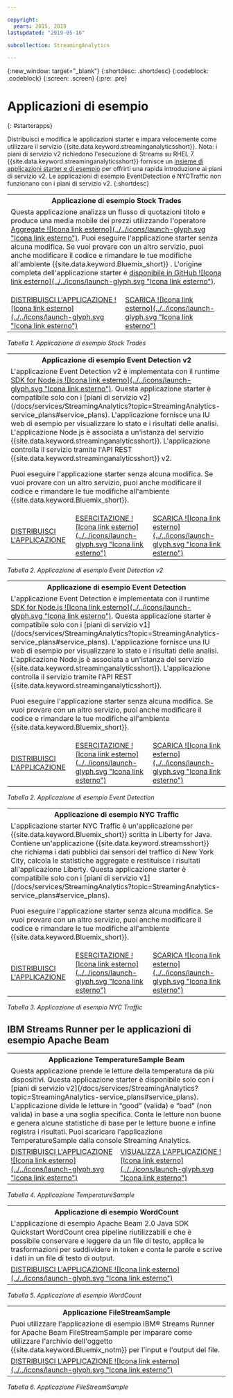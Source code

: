 ```yaml
---

copyright:
  years: 2015, 2019
lastupdated: "2019-05-16"

subcollection: StreamingAnalytics

---
```


<!-- Attribute definitions -->
{:new_window: target="_blank"}
{:shortdesc: .shortdesc}
{:codeblock: .codeblock}
{:screen: .screen}
{:pre: .pre}

# Applicazioni di esempio
{: #starterapps}

Distribuisci e modifica le applicazioni starter e impara velocemente come utilizzare il servizio {{site.data.keyword.streaminganalyticsshort}}. Nota: i piani di servizio v2 richiedono l'esecuzione di Streams su RHEL 7. {{site.data.keyword.streaminganalyticsshort}} fornisce un [insieme di applicazioni starter e di esempio](https://developer.ibm.com/streamsdev/docs/starter-sample-apps-v2-plans/) per offrirti una rapida introduzione ai piani di servizio v2. Le applicazioni di esempio EventDetection e NYCTraffic non funzionano con i piani di servizio v2.
{:shortdesc}


<table summary="Questa tabella descrive, nella prima riga, l'applicazione starter Stock Trades. La tabella include nella seconda riga:
1. Nella prima colonna, un link a un video su come distribuire l'applicazione starter Stock Trades. 2. Nella seconda colonna, un link per scaricare direttamente l'applicazione starter Stock Trades.
 ">
  <tr>
    <th id="stocktrades" colspan="3">Applicazione di esempio Stock Trades<br></th>
  </tr>
  <tr>
    <td headers="stocktrades" colspan="3">Questa applicazione analizza un flusso di quotazioni titolo e produce una media mobile dei prezzi utilizzando l'operatore <a href="https://www.ibm.com/support/knowledgecenter/SSCRJU_4.3.0/com.ibm.streams.toolkits.doc/spldoc/dita/tk$spl/op$spl.relational$Aggregate.html">Aggregate ![Icona link esterno](../../icons/launch-glyph.svg "Icona link esterno")</a>.
Puoi eseguire l'applicazione starter senza alcuna modifica. Se vuoi provare con un altro servizio, puoi anche modificare
il codice e rimandare le tue modifiche all'ambiente {{site.data.keyword.Bluemix_short}} . L'origine completa dell'applicazione starter è <a href="https://github.com/IBMStreams/samples/tree/master/QuickStart/TradesApp">disponibile in GitHub ![Icona link esterno](../../icons/launch-glyph.svg "Icona link esterno")</a>.</p>
</td>
  </tr>
  <tr>
    <td headers="stocktrades"><a href="https://developer.ibm.com/streamsdev/videos/getting-started-streaming-analytics-service-using-trades-starter-application/" target="_blank">DISTRIBUISCI L'APPLICAZIONE ![Icona link esterno](../../icons/launch-glyph.svg "Icona link esterno")</a><br></td>
    <td headers="stocktrades"><a href="https://github.com/IBMStreams/samples/raw/master/QuickStart/TradesApp/starterApp/StockTradesStarterApp.sab" target="_blank">SCARICA ![Icona link esterno](../../icons/launch-glyph.svg "Icona link esterno")</a></td>
  </tr>
</table>

*Tabella 1. Applicazione di esempio Stock Trades*


<table summary="Questa tabella descrive, nella prima riga, l'applicazione di esempio Event Detection v2. La tabella include nella seconda riga:
1. Nella prima colonna, un link alle istruzioni relative alla modalità di distribuzione dell'applicazione starter Event Detection v2. 2. Nella seconda colonna, un link alle esercitazioni relative alla modalità di utilizzo dell'applicazione starter Event Detection. 3. Nella terza colonna, un link per scaricare direttamente l'applicazione starter Event Detection.
 ">
  <tr>
    <th id="EventDetection2" colspan="3">Applicazione di esempio Event Detection v2<br></th>
  </tr>
  <tr>
    <td colspan="3" headers="EventDetection2">L'applicazione Event Detection v2 è implementata con il runtime <a href="https://{DomainName}/catalog/starters/sdk-for-nodejs/?cm_mmc=dw-_-bluemix-_-ba-bluemix-detect-complex-events-from-data-stream-trs-_-article">SDK for Node.js ![Icona link esterno](../../icons/launch-glyph.svg "Icona link esterno")</a>. Questa applicazione starter è compatibile solo con i [piani di servizio v2](/docs/services/StreamingAnalytics?topic=StreamingAnalytics-service_plans#service_plans).
L'applicazione
fornisce una IU web di esempio per visualizzare lo stato e i risultati delle analisi.
L'applicazione Node.js è associata a un'istanza del servizio {{site.data.keyword.streaminganalyticsshort}}. L'applicazione controlla il servizio tramite l'API REST {{site.data.keyword.streaminganalyticsshort}} v2.
<p>Puoi eseguire l'applicazione starter senza alcuna modifica.
Se vuoi provare con un altro servizio, puoi anche modificare il codice e rimandare le tue modifiche all'ambiente {{site.data.keyword.Bluemix_short}}.</p>
</td>
  </tr>
  <tr>
    <td headers="EventDetection2"><a href="/docs/services/StreamingAnalytics?topic=StreamingAnalytics-starterapps_deploy#starterapps_deploy" target="_blank">DISTRIBUISCI L'APPLICAZIONE</a><br></td>
    <td headers="EventDetection2"><a href="https://developer.ibm.com/streamsdev/docs/detect-events-with-streams/" target="_blank">ESERCITAZIONE ![Icona link esterno](../../icons/launch-glyph.svg "Icona link esterno")</a></td>
    <td headers="EventDetection2"><a href="https://streams-github-samples.mybluemix.net/?get=QuickStart/EventDetectionV2" target="_blank">SCARICA ![Icona link esterno](../../icons/launch-glyph.svg "Icona link esterno")</a></td>
  </tr>
</table>

*Tabella 2. Applicazione di esempio Event Detection v2*
<table summary="Questa tabella descrive, nella prima riga, l'applicazione di esempio Event Detection. Nella seconda riga, la tabella include:
1. Nella prima colonna, un link alle istruzioni su come distribuire l'applicazione starter Event Detection. 2. Nella seconda colonna, un link alle esercitazioni su come utilizzare l'applicazione starter Event Detection. 3. Nella terza colonna, un link per scaricare direttamente l'applicazione starter Event Detection.
 ">
  <tr>
    <th id="EventDetection1" colspan="3">Applicazione di esempio Event Detection<br></th>
  </tr>
  <tr>
    <td headers="EventDetection1" colspan="3">L'applicazione Event Detection è implementata con il runtime <a href="https://{DomainName}/catalog/starters/sdk-for-nodejs/?cm_mmc=dw-_-bluemix-_-ba-bluemix-detect-complex-events-from-data-stream-trs-_-article">SDK for Node.js ![Icona link esterno](../../icons/launch-glyph.svg "Icona link esterno")</a>.
Questa applicazione starter è compatibile solo con i [piani di servizio v1](/docs/services/StreamingAnalytics?topic=StreamingAnalytics-service_plans#service_plans). L'applicazione
fornisce una IU web di esempio per visualizzare lo stato e i risultati delle analisi.
L'applicazione Node.js è associata a un'istanza del servizio {{site.data.keyword.streaminganalyticsshort}}. L'applicazione controlla il servizio tramite l'API REST {{site.data.keyword.streaminganalyticsshort}}.
<p>Puoi eseguire l'applicazione starter senza alcuna modifica.
Se vuoi provare con un altro servizio, puoi anche modificare il codice e rimandare le tue modifiche all'ambiente {{site.data.keyword.Bluemix_short}}.</p>
</td>
  </tr>
  <tr>
    <td headers="EventDetection1"><a href="/docs/services/StreamingAnalytics?topic=StreamingAnalytics-starterapps_deploy" target="_blank">DISTRIBUISCI L'APPLICAZIONE</a><br></td>
    <td headers="EventDetection1"><a href="https://developer.ibm.com/streamsdev/docs/detect-events-with-streams/" target="_blank">ESERCITAZIONE ![Icona link esterno](../../icons/launch-glyph.svg "Icona link esterno")</a></td>
    <td headers="EventDetection1"><a href="https://streams-github-samples.mybluemix.net/?get=QuickStart/EventDetection" target="_blank">SCARICA ![Icona link esterno](../../icons/launch-glyph.svg "Icona link esterno")</a></td>
  </tr>
</table>

*Tabella 2. Applicazione di esempio Event Detection*

<table summary="Questa tabella descrive, nella prima riga, l'applicazione di esempio New York Traffic. Nella seconda riga, la tabella include:
1. Nella prima colonna, un link alle istruzioni su come distribuire l'applicazione di esempio New York Traffic. 2. Nella seconda colonna, un link alle esercitazioni su come utilizzare l'applicazione di esempio New York Traffic. 3. Nella terza colonna, un link per scaricare direttamente l'applicazione di esempio New York Traffic.">
  <tr>
    <th id="NYCTraffic" colspan="3">Applicazione di esempio NYC Traffic<br></th>
  </tr>
  <tr>
    <td headers="NYCTraffic" colspan="3">L'applicazione starter NYC Traffic è un'applicazione per {{site.data.keyword.Bluemix_short}} scritta in Liberty for Java. Contiene un'applicazione {{site.data.keyword.streamsshort}} che richiama i dati pubblici dai sensori del traffico
di New York City, calcola le statistiche aggregate e restituisce i risultati all'applicazione Liberty. Questa applicazione starter è compatibile solo con i [piani di servizio v1](/docs/services/StreamingAnalytics?topic=StreamingAnalytics-service_plans#service_plans).
<p>Puoi eseguire l'applicazione starter senza alcuna modifica. Se vuoi provare con un altro servizio, puoi anche modificare il codice e rimandare le tue modifiche all'ambiente {{site.data.keyword.Bluemix_short}}.</p>
</td>
  </tr>
  <tr>
    <td headers="NYCTraffic" deploylink><a href="/docs/services/StreamingAnalytics/?topic=StreamingAnalytics-starterapps_deploy" target="_blank">DISTRIBUISCI L'APPLICAZIONE</a><br></td>
    <td headers="NYCTraffic"><a href="https://developer.ibm.com/streamsdev/docs/bluemix-streaming-analytics-starter-application/" target="_blank">ESERCITAZIONE ![Icona link esterno](../../icons/launch-glyph.svg "Icona link esterno")</a></td>
    <td headers="NYCTraffic"><a href="https://streams-github-samples.mybluemix.net/?get=QuickStart/NYCTraffic" target="_blank">SCARICA ![Icona link esterno](../../icons/launch-glyph.svg "Icona link esterno")</a></td>
  </tr>
</table>

*Tabella 3. Applicazione di esempio NYC Traffic*

## IBM Streams Runner per le applicazioni di esempio Apache Beam

<table summary="Questa tabella descrive, nella prima riga, l'applicazione TemperatureSample Beam. La tabella include nella seconda riga, un link a un'esercitazione su come distribuire l'applicazione TemperatureSample Beam.
 ">
  <tr>
    <th id="TemperatureSample" colspan="3">Applicazione TemperatureSample Beam<br></th>
  </tr>
  <tr>
    <td headers="TemperatureSample" colspan="3">Questa applicazione prende le letture della temperatura da più dispositivi. Questa applicazione starter è disponibile solo con i [piani di servizio v2](/docs/services/StreamingAnalytics?topic=StreamingAnalytics-service_plans#service_plans). L'applicazione divide le letture in “good” (valida) e “bad” (non valida) in base a una soglia specifica. Conta le letture non buone e genera alcune statistiche di base per le letture buone e infine registra i risultati. Puoi scaricare l'applicazione TemperatureSample dalla console Streaming Analytics.
</td>
  </tr>
  <tr>
    <td headers="TemperatureSample"><a href="http://ibmstreams.github.io/streamsx.documentation/docs/beamrunner/sample/#running-the-temperaturesample-application" target="_blank">DISTRIBUISCI L'APPLICAZIONE ![Icona link esterno](../../icons/launch-glyph.svg "Icona link esterno")</a><br></td>
    <td headers="TemperatureSample"><a href="http://ibmstreams.github.io/streamsx.documentation/docs/beamrunner/sample/#viewing-the-running-application" target="_blank">VISUALIZZA L'APPLICAZIONE ![Icona link esterno](../../icons/launch-glyph.svg "Icona link esterno")</a></td>
  </tr>
</table>

*Tabella 4. Applicazione TemperatureSample*

<table summary="Questa tabella descrive, nella prima riga, l'applicazione di esempio WordCount Beam. La tabella include nella seconda riga, un link a un'esercitazione su come distribuire l'applicazione di esempio WordCount.
 ">
  <tr>
    <th id="WordCountSample" colspan="3">Applicazione di esempio WordCount<br></th>
  </tr>
  <tr>
    <td headers="WordCountSample" colspan="3">L'applicazione di esempio Apache Beam 2.0 Java SDK Quickstart WordCount crea pipeline riutilizzabili e che è possibile conservare e leggere da un file di testo, applica le trasformazioni per suddividere in token e conta le parole e scrive i dati in un file di testo di output.
</td>
  </tr>
  <tr>
    <td headers="WordCountSample"><a href="http://ibmstreams.github.io/streamsx.documentation/docs/beamrunner/wordcount/" target="_blank">DISTRIBUISCI L'APPLICAZIONE ![Icona link esterno](../../icons/launch-glyph.svg "Icona link esterno")</a><br></td>
  </tr>
</table>

*Tabella 5. Applicazione di esempio WordCount*

<table summary="Questa tabella illustra, nella prima riga, l'applicazione di esempio FileStreamSample. La tabella include nella seconda riga un link a un'esercitazione su come distribuire l'applicazione FileStreamSample.
 ">
  <tr>
    <th id="FilterStreamSample" colspan="3">Applicazione FileStreamSample<br></th>
  </tr>
  <tr>
    <td headers="FilterStreamSample" colspan="3">Puoi utilizzare l'applicazione di esempio IBM® Streams Runner for Apache Beam FileStreamSample per imparare come utilizzare l'archivio dell'oggetto {{site.data.keyword.Bluemix_notm}} per l'input e l'output del file.
</td>
  </tr>
  <tr>
    <td headers="FilterStreamSample"><a href="http://ibmstreams.github.io/streamsx.documentation/docs/beamrunner/objstor/" target="_blank">DISTRIBUISCI L'APPLICAZIONE ![Icona link esterno](../../icons/launch-glyph.svg "Icona link esterno")</a><br></td>
  </tr>
</table>

*Tabella 6. Applicazione FileStreamSample*
